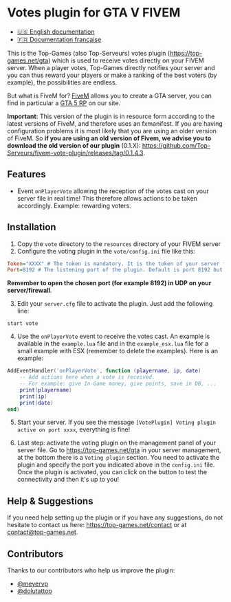 # Votes plugin for GTA V FIVEM

- [:us: English documentation](./README.md)
- [:fr: Documentation française](./README_FR.md)

This is the Top-Games (also Top-Serveurs) votes plugin (https://top-games.net/gta) which is used to receive votes directly on your FIVEM server. When a player votes, Top-Games directly notifies your server and you can thus reward your players or make a ranking of the best voters (by example), the possibilities are endless.

But what is FiveM for? [FiveM](https://top-games.net/gta/type/fivem) allows you to create a GTA server, you can find in particular a [GTA 5 RP](https://top-games.net/gta/type/roleplay) on our site.

**Important:** This version of the plugin is in resource form according to the latest versions of FiveM, and therefore uses an fxmanifest. If you are having configuration problems it is most likely that you are using an older version of FiveM. So **if you are using an old version of Fivem, we advise you to download the old version of our plugin** (0.1.X): https://github.com/Top-Serveurs/fivem-vote-plugin/releases/tag/0.1.4.3.

## Features

- Event `onPlayerVote` allowing the reception of the votes cast on your server file in real time! This therefore allows actions to be taken accordingly. Example: rewarding voters.

## Installation

1. Copy the `vote` directory to the `resources` directory of your FIVEM server
2. Configure the voting plugin in the `vote/config.ini` file like this:

```ini
Token="XXXX" # The token is mandatory. It is the token of your server file available on your panel https://top-games.net/gta
Port=8192 # The listening port of the plugin. Default is port 8192 but you can specify which one you want. Do not forget to configure it also on the management panel of your server on https://top-games.net/gta
```
**Remember to open the chosen port (for example 8192) in UDP on your server/firewall**.

3. Edit your `server.cfg` file to activate the plugin. Just add the following line:

```
start vote
```

4. Use the `onPlayerVote` event to receive the votes cast. An example is available in the `example.lua` file and in the `example_esx.lua` file for a small example with ESX (remember to delete the examples). Here is an example:

```lua
AddEventHandler('onPlayerVote', function (playername, ip, date)
    -- Add actions here when a vote is received.
    -- For example: give In-Game money, give points, save in DB, ...
    print(playername)
    print(ip)
    print(date)
end)
```

5. Start your server. If you see the message `[VotePlugin] Voting plugin active on port xxxx`, everything is fine!

6. Last step: activate the voting plugin on the management panel of your server file. Go to https://top-games.net/gta in your server management, at the bottom there is a `Voting plugin` section. You need to activate the plugin and specify the port you indicated above in the `config.ini` file. Once the plugin is activated, you can click on the button to test the connectivity and then it's up to you!


## Help & Suggestions

If you need help setting up the plugin or if you have any suggestions, do not hesitate to contact us here: https://top-games.net/contact or at contact@top-games.net.

## Contributors

Thanks to our contributors who help us improve the plugin:
- [@meyervp](https://github.com/meyervp)
- [@dolutattoo](https://github.com/dolutattoo)
